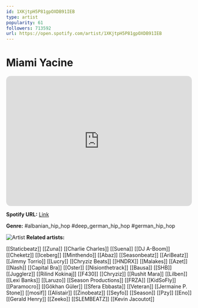 ```yaml
---
id: 1XKjtpH5P81gpOXDB91IEB
type: artist
popularity: 61
followers: 713592
url: https://open.spotify.com/artist/1XKjtpH5P81gpOXDB91IEB
---
```

# Miami Yacine

<iframe style="border-radius:12px" src="https://open.spotify.com/embed/artist/1XKjtpH5P81gpOXDB91IEB" width="100%" height="352" frameBorder="0" allowfullscreen="" allow="autoplay; clipboard-write; encrypted-media; fullscreen; picture-in-picture" loading="lazy"></iframe>

**Spotify URL:** [Link](https://open.spotify.com/artist/1XKjtpH5P81gpOXDB91IEB)

**Genre:**  #albanian_hip_hop #deep_german_hip_hop #german_hip_hop

![Artist](https://i.scdn.co/image/ab6761610000e5ebf3fee94d7348581b6f180890)
**Related artists:**

[[Staticbeatz]]
[[Zuna]]
[[Charlie Charles]]
[[Suena]]
[[DJ A-Boom]]
[[Cheketz]]
[[Iceberg]]
[[Minthendo]]
[[Abaz]]
[[Seasonbeatz]]
[[AriBeatz]]
[[Jimmy Torrio]]
[[Lucry]]
[[Chryziz Beats]]
[[HNDRX]]
[[Malakes]]
[[Azet]]
[[Nash]]
[[Capital Bra]]
[[Oster]]
[[Nisionthetrack]]
[[Bausa]]
[[SHB]]
[[Jugglerz]]
[[Rilind Kokinaj]]
[[F430]]
[[Chryziz]]
[[Rushit Mara]]
[[Lilben]]
[[Lexi Banks]]
[[Laruzo]]
[[Season Productions]]
[[FRZA]]
[[KidSoFly]]
[[Paramocro]]
[[Gökhan Güler]]
[[Sfera Ebbasta]]
[[Veteran]]
[[Jermaine P. Stone]]
[[mosif]]
[[Alistair]]
[[Zinobeatz]]
[[Seyfo]]
[[Season]]
[[Pzy]]
[[Eno]]
[[Gerald Henry]]
[[Zeeko]]
[[SLEMBEATZ]]
[[Kevin Jacoutot]]
